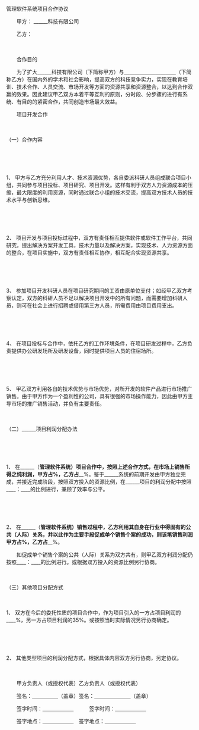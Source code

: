 



管理软件系统项目合作协议



 

　　甲方： ______科技有限公司

　　乙方：　　

　　

　　合作目的　　

　　为了扩大______科技有限公司（下简称甲方）与＿＿＿＿＿＿＿＿＿＿（下简称乙方）在国内外的学术和社会影响，提高双方的科技竞争实力，实现在教育培训、技术合作、人员交流、市场开发等方面的资源共享和资源整合，以达到合作双赢的效果。因此建议甲乙双方本着平等互利的原则，分时段、分步骤的进行有系统、有目的的紧密合作，共同创造市场最大效益。

　　项目开发合作

　　


 （一）合作内容



　　

　　

1、
甲方与乙方充分利用人才、技术资源优势，各自委派科研人员组成联合项目小组，共同参与项目投标、项目研究、项目开发。这样有利于双方人力资源成本的压缩，最大限度的利用资源，同时通过联合小组的技术交流，提高双方技术人员的技术水平与创新思维。

　　

　　

2、
项目开发与项目投标过程中，双方有责任相互提供软件或软件工作平台，共同研究，提出解决方案开发工具，技术力量以及解决方案，实现技术、人力资源方面的整合，在项目实施中，双方有责任相互协作，相互配合实现资源共享。

　　

　　

3、
参加项目开发科研人员在项目研究期间的工资由原单位支付；如经甲乙双方考察认定，双方的科研人员不足以解决项目开发中的所有问题，而需要增加科研人员，则可在社会上进行招聘或借用第三方人员，所需费用由项目费用支出。

　　

　　

4、
在项目投标与合作中，依托乙方的工作环境条件，在项目研发过程中，乙方负责提供办公研发场所及研发设备，同时提供项目人员的住宿场所。

　　

　　

5、
甲乙双方利用各自的技术优势与市场优势，对所开发的软件产品进行市场推广销售。由于甲方作为一个盈利性的公司，具有很强的市场操作能力，因此由甲方主导市场的推广销售活动，并负有主要责任。

　　


 （二）______项目利润分配办法



　　

　　

1、
在______（______管理软件系统）项目合作中，按照上述合作方式，在市场上销售所得之纯利润，甲方占____%，乙方占____%。鉴于______系统的前期开发由甲方独立完成，并接近完成阶段，按照双方投入的资源比例，在______项目的利润分配中按照____：____的比例进行，兼顾了效率与公平。

　　

　　

2、
在______（______管理软件系统）销售过程中，乙方利用其自身在行业中得固有的公共（人际）关系，并以此作为主要手段促成单个销售个案的成功，则该笔销售利润甲方占____%，乙方占____%。

　　如促成单个销售个案的公共（人际）关系为双方共有，则甲乙双方利润分配仍按照____：____的比例进行。或根据双方投入的资源比例另行协商。

　　


 （三）其他项目分配方式



　　

1、
双方在今后的委托性质的项目合作中，作为项目引入的一方占项目利润的____%，另一方占项目利润的35%。或按照当时实际情况另行协商确定。

　　

　　

2、
其他类型项目的利润分配方式，根据具体内容双方另行协商，另定协议。　　

　　

　　甲方负责人（或授权代表）乙方负责人（或授权代表）

　　签名：＿＿＿＿＿（盖章）签名：＿＿＿＿＿＿＿（盖章）

　　签字时间：＿＿＿＿＿＿　　　签字时间：＿＿＿＿＿＿ 

　　签字地点：＿＿＿＿＿＿　签字地点：＿＿＿＿＿＿